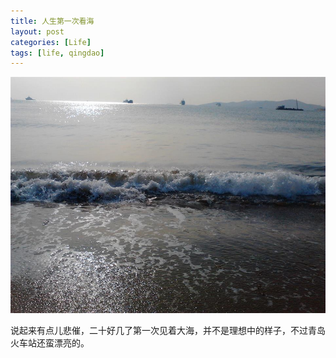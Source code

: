 ```yaml
---
title: 人生第一次看海
layout: post
categories: [Life]
tags: [life, qingdao]
---
```


![IMG_20140108_105546_0](\media\files\2014\01\08\IMG_20140108_105546_0.jpg)

说起来有点儿悲催，二十好几了第一次见着大海，并不是理想中的样子，不过青岛火车站还蛮漂亮的。